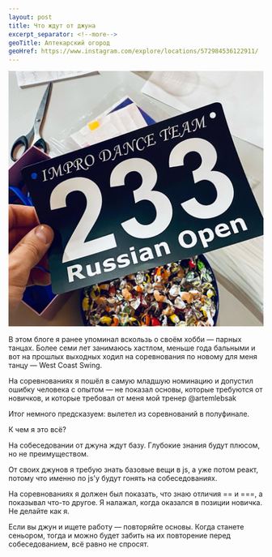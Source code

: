 ```yaml
---
layout: post
title: Что ждут от джуна
excerpt_separator: <!--more-->
geoTitle: Аптекарский огород
geoHref: https://www.instagram.com/explore/locations/572984536122911/
---
```


![Me at Starbucks](/assets/ruopen.jpg)

В этом блоге я ранее упоминал вскользь о своём хобби — парных танцах. Более семи лет занимаюсь хастлом, меньше года бальными и вот на прошлых выходных ходил на соревнования по новому для меня танцу — West Coast Swing.

<!--more-->

На соревнованиях я пошёл в самую младшую номинацию и допустил ошибку человека с опытом — не показал основы, которые требуются от новичков, и которые требовал от меня мой тренер @artemlebsak

Итог немного предсказуем: вылетел из соревнований в полуфинале.

К чем я это всё?

На собеседовании от джуна ждут базу. Глубокие знания будут плюсом, но не преимуществом.

От своих джунов я требую знать базовые вещи в js, а уже потом реакт, потому что именно по js'у будут гонять на собеседованиях.

На соревнованиях я должен был показать, что знаю отличия == и ===, а показывал что-то другое. Я налажал, когда оказался в позиции новичка. Не делайте как я.

Если вы джун и ищете работу — повторяйте основы. Когда станете сеньором, тогда и можно будет забить на их повторение перед собеседованием, всё равно не спросят.